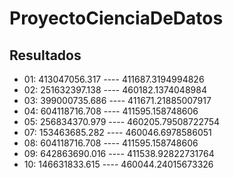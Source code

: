 # ProyectoCienciaDeDatos

## Resultados

- 01: 413047056.317 ---- 411687.3194994826
- 02: 251632397.138 ---- 460182.1374048984
- 03: 399000735.686 ---- 411671.21885007917
- 04: 604118716.708 ---- 411595.158748606
- 05: 256834370.979 ---- 460205.79508722754
- 07: 153463685.282 ---- 460046.6978586051
- 08: 604118716.708 ---- 411595.158748606
- 09: 642863690.016 ---- 411538.92822731764
- 10: 146631833.615 ---- 460044.24015673326